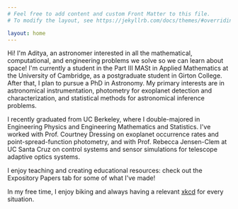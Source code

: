 ```yaml
---
# Feel free to add content and custom Front Matter to this file.
# To modify the layout, see https://jekyllrb.com/docs/themes/#overriding-theme-defaults

layout: home
---
```


Hi! I'm Aditya, an astronomer interested in all the mathematical, computational, and engineering problems we solve so we can learn about space! I'm currently a student in the Part III MASt in Applied Mathematics at the University of Cambridge, as a postgraduate student in Girton College. After that, I plan to pursue a PhD in Astronomy. My primary interests are in astronomical instrumentation, photometry for exoplanet detection and characterization, and statistical methods for astronomical inference problems.

I recently graduated from UC Berkeley, where I double-majored in Engineering Physics and Engineering Mathematics and Statistics. I've worked with Prof. Courtney Dressing on exoplanet occurrence rates and point-spread-function photometry, and with Prof. Rebecca Jensen-Clem at UC Santa Cruz on control systems and sensor simulations for telescope adaptive optics systems. 

I enjoy teaching and creating educational resources: check out the Expository Papers tab for some of what I've made!

In my free time, I enjoy biking and always having a relevant [xkcd](https://xkcd.com) for every situation.
